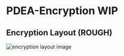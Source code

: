# PDEA-Encryption WIP

## Encryption Layout (ROUGH)
![encryption layout image](https://i.ibb.co/BP1rBvD/Encryption-Algorithm.png)
